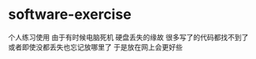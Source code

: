 software-exercise
=================

个人练习使用 由于有时候电脑死机 硬盘丢失的缘故 很多写了的代码都找不到了 或者即使没都丢失也忘记放哪里了 于是放在网上会更好些
